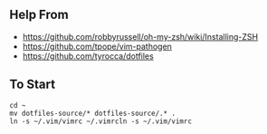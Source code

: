 ## Help From
- https://github.com/robbyrussell/oh-my-zsh/wiki/Installing-ZSH
- https://github.com/tpope/vim-pathogen
- https://github.com/tyrocca/dotfiles

## To Start
```
cd ~
mv dotfiles-source/* dotfiles-source/.* .
ln -s ~/.vim/vimrc ~/.vimrcln -s ~/.vim/vimrc
```

